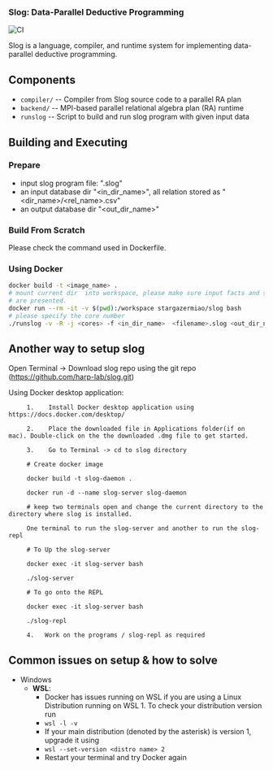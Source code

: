 ### Slog: Data-Parallel Deductive Programming

![CI](https://github.com/harp-lab/slog-lang/workflows/CI/badge.svg)

Slog is a language, compiler, and runtime system for implementing
data-parallel deductive programming.

## Components

- `compiler/`         -- Compiler from Slog source code to a parallel RA plan
- `backend/`          -- MPI-based parallel relational algebra plan (RA) runtime
- `runslog`           -- Script to build and run slog program with given input data

## Building and Executing

### Prepare
- input slog program file: "<filename>.slog"
- an input database dir "<in_dir_name>", all relation stored as "<dir_name>/<rel_name>.csv"
- an output database dir "<out_dir_name>"

### Build From Scratch
Please check the command used in Dockerfile.


### Using Docker
```sh
docker build -t <image_name> .
# mount current dir  into workspace, please make sure input facts and slog program
# are presented.
docker run --rm -it -v $(pwd):/workspace stargazermiao/slog bash
# please specify the core number
./runslog -v -R -j <cores> -f <in_dir_name>  <filename>.slog <out_dir_name>
```


## Another way to setup slog

Open Terminal -> Download slog repo using the git repo (https://github.com/harp-lab/slog.git)

Using Docker desktop application:

         1.    Install Docker desktop application using https://docs.docker.com/desktop/
         
         2.    Place the downloaded file in Applications folder(if on mac). Double-click on the the downloaded .dmg file to get started.
         
         3.    Go to Terminal -> cd to slog directory
         
         # Create docker image

         docker build -t slog-daemon .

         docker run -d --name slog-server slog-daemon
         
         # keep two terminals open and change the current directory to the directory where slog is installed.

         One terminal to run the slog-server and another to run the slog-repl
          
         # To Up the slog-server

         docker exec -it slog-server bash

         ./slog-server
         
         # To go onto the REPL

         docker exec -it slog-server bash

         ./slog-repl

         4.   Work on the programs / slog-repl as required

  ## Common issues on setup & how to solve
  - Windows
	  - <strong>WSL</strong>:
		  - Docker has issues running on WSL if you are using a Linux Distribution running on WSL 1. To check your distribution version run
		  - ``wsl -l -v``
		  - If your main distribution (denoted by the asterisk) is version 1, upgrade it using 
		  - ``wsl --set-version <distro name> 2``
		  - Restart your terminal and try Docker again


         
